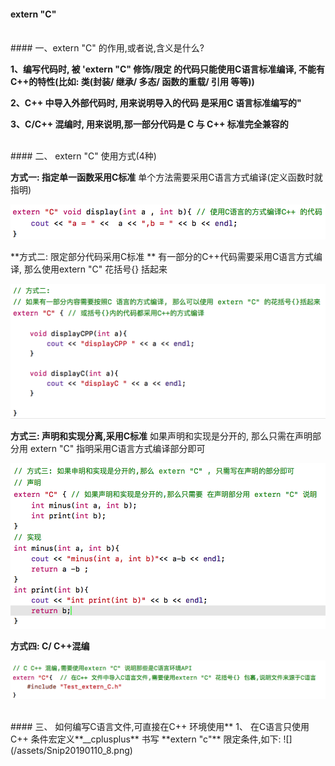#### extern "C"


<br>
#### 一、extern "C" 的作用,或者说,含义是什么?

  
**1、编写代码时, 被 'extern "C" 修饰/限定 的代码只能使用C语言标准编译, 不能有C++的特性(比如: 类(封装/ 继承/ 多态/ 函数的重载/ 引用 等等))**

**2、C++ 中导入外部代码时, 用来说明导入的代码 是采用C 语言标准编写的"**

**3、C/C++ 混编时, 用来说明,那一部分代码是 C 与 C++ 标准完全兼容的**






<br>
#### 二、 extern "C" 使用方式(4种)

**方式一: 指定单一函数采用C标准** 
单个方法需要采用C语言方式编译(定义函数时就指明)

![](/assets/Snip20190110_1.png)

**方式二: 限定部分代码采用C标准 **
有一部分的C++代码需要采用C语言方式编译, 那么使用extern "C" 花括号{} 括起来

![](/assets/Snip20190110_3.png)

**方式三: 声明和实现分离,采用C标准**
如果声明和实现是分开的, 那么只需在声明部分用 extern "C" 指明采用C语言方式编译部分即可 

![](/assets/Snip20190110_4.png)

**方式四: C/ C++混编**

![](/assets/Snip20190110_7.png)




<br>
#### 三、 如何编写C语言文件,可直接在C++ 环境使用**
1、 在C语言只使用 C++ 条件宏定义**__cplusplus** 书写 **extern "c"** 限定条件,如下: 
![](/assets/Snip20190110_8.png)







